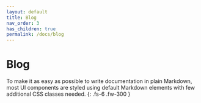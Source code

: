 ```yaml
---
layout: default
title: Blog
nav_order: 3
has_children: true
permalink: /docs/blog
---
```


# Blog 

To make it as easy as possible to write documentation in plain Markdown, most UI components are styled using default Markdown elements with few additional CSS classes needed.
{: .fs-6 .fw-300 }
